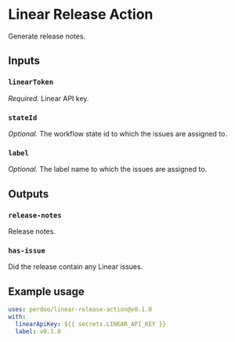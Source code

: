 # Linear Release Action

Generate release notes.

## Inputs

### `linearToken`

_Required._ Linear API key.

### `stateId`

_Optional._ The workflow state id to which the issues are assigned to.

### `label`

_Optional._ The label name to which the issues are assigned to.

## Outputs

### `release-notes`

Release notes.

### `has-issue`

Did the release contain any Linear issues.

## Example usage

```yaml
uses: perdoo/linear-release-action@v0.1.0
with:
  linearApiKey: ${{ secrets.LINEAR_API_KEY }}
  label: v0.1.0
```

